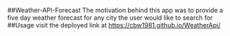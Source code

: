 ##Weather-API-Forecast
The motivation behind this app was to provide a five day weather forecast for any city the user would like to search for
##Usage
visit the deployed link at https://cbw1981.github.io/WeatherApi/